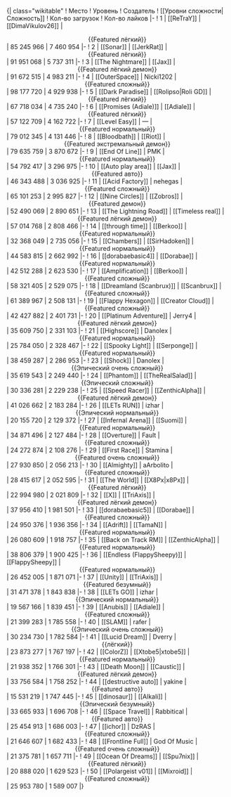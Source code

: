 {| class="wikitable"
! Место
! Уровень
! Создатель
! [[Уровни сложности|Сложность]]
! Кол-во загрузок
! Кол-во лайков
|-
! 1
| [[ReTraY]]
| [[DimaVikulov26]]
| <center>{{Featured лёгкий}}</center>
| 85 245 966
| 7 460 954
|-
! 2
| [[Sonar]]
| [[JerkRat]]
| <center>{{Featured лёгкий}}</center>
| 91 951 068
| 5 737 311
|-
! 3
| [[The Nightmare]]
| [[Jax]]
| <center>{{Featured лёгкий демон}}</center>
| 91 672 515
| 4 983 211
|-
! 4
| [[OuterSpace]]
| Nicki1202
| <center>{{Featured сложный}}</center>
| 98 177 720
| 4 929 938
|-
! 5
| [[Dark Paradise]]
| [[Rolipso|Roli GD]]
| <center>{{Featured лёгкий}}</center>
| 67 718 034
| 4 735 240
|-
! 6
| [[Promises (Adiale)]]
| [[Adiale]]
| <center>{{Featured лёгкий}}</center>
| 57 122 709
| 4 162 722
|-
! 7
| [[Level Easy]]
| —
| <center>{{Featured нормальный}}</center>
| 79 012 345
| 4 131 446
|-
! 8
| [[Bloodbath]]
| [[Riot]]
| <center>{{Featured экстремальный демон}}</center>
| 79 635 759
| 3 870 672
|-
! 9
| [[End Of Line]]
| PMK
| <center>{{Featured нормальный}}</center>
| 54 792 417
| 3 296 975
|-
! 10
| [[Auto play area]]
| [[Jax]]
| <center>{{Featured авто}}</center>
| 46 343 488
| 3 036 925
|-
! 11
| [[Acid Factory]]
| nehegas
| <center>{{Featured сложный}}</center>
| 65 101 253
| 2 995 827
|-
! 12
| [[Nine Circles]]
| [[Zobros]]
| <center>{{Featured демон}}</center>
| 52 490 069
| 2 890 651
|-
! 13
| [[The Lightning Road]]
| [[Timeless real]]
| <center>{{Featured лёгкий демон}}</center>
| 57 014 768
| 2 808 466
|-
! 14
| [[through time]]
| [[Berkoo]]
| <center>{{Featured нормальный}}</center>
| 32 368 049
| 2 735 056
|-
! 15
| [[Chambers]]
| [[SirHadoken]]
| <center>{{Featured нормальный}}</center>
| 44 583 815
| 2 662 992
|-
! 16
| [[dorabaebasic4]]
| [[Dorabae]]
| <center>{{Featured нормальный}}</center>
| 42 512 288
| 2 623 530
|-
! 17
| [[Amplification]]
| [[Berkoo]]
| <center>{{Featured сложный}}</center>
| 58 321 405
| 2 529 075
|-
! 18
| [[Dreamland (Scanbrux)]]
| [[Scanbrux]]
| <center>{{Featured сложный}}</center>
| 61 389 967
| 2 508 131
|-
! 19
| [[Flappy Hexagon]]
| [[Creator Cloud]]
| <center>{{Featured сложный}}</center>
| 42 427 882
| 2 401 731
|-
! 20
| [[Platinum Adventure]]
| Jerry4
| <center>{{Featured лёгкий демон}}</center>
| 35 609 750
| 2 331 103
|-
! 21
| [[Highscore]]
| Danolex
| <center>{{Featured нормальный}}</center>
| 25 784 050
| 2 328 467
|-
! 22
| [[Spooky Light]]
| [[Serponge]]
| <center>{{Featured нормальный}}</center>
| 38 459 287
| 2 286 953
|-
! 23
| [[Shock]]
| Danolex
| <center>{{Эпический очень сложный}}</center>
| 35 619 543
| 2 249 440
|-
! 24
| [[Phantom]]
| [[TheRealSalad]]
| <center>{{Эпический сложный}}</center>
| 30 336 281
| 2 229 238
|-
! 25
| [[Speed Racer]]
| [[ZenthicAlpha]]
| <center>{{Featured лёгкий демон}}</center>
| 41 026 662
| 2 183 284
|-
! 26
| [[LETs  RUN]]
| izhar
| <center>{{Эпический нормальный}}</center>
| 20 155 720
| 2 129 372
|-
! 27
| [[Infernal Arena]]
| [[Suomi]]
| <center>{{Featured нормальный}}</center>
| 34 871 496
| 2 127 484
|-
! 28
| [[Overture]]
| Fault
| <center>{{Featured сложный}}</center>
| 24 272 874
| 2 108 276
|-
! 29
| [[First Race]]
| Stamina
| <center>{{Featured очень сложный}}</center>
| 27 930 850
| 2 056 213
|-
! 30
| [[Almighty]]
| aArbolito
| <center>{{Featured сложный}}</center>
| 28 415 617
| 2 052 595
|-
! 31
| [[The World]]
| [[X8Px|x8Px]]
| <center>{{Featured лёгкий}}</center>
| 22 994 980
| 2 021 809
|-
! 32
| [[X]]
| [[TriAxis]]
| <center>{{Featured лёгкий демон}}</center>
| 37 956 410
| 1 981 501
|-
! 33
| [[dorabaebasic5]]
| [[Dorabae]]
| <center>{{Featured сложный}}</center>
| 24 950 376
| 1 936 356
|-
! 34
| [[Adrift]]
| [[TamaN]]
| <center>{{Featured нормальный}}</center>
| 26 080 609
| 1 918 757
|-
! 35
| [[Back on Track RM]]
| [[ZenthicAlpha]]
| <center>{{Featured нормальный}}</center>
| 38 806 379
| 1 900 425
|-
! 36
| [[Endless (FlappySheepy)]]
| [[FlappySheepy]]
| <center>{{Featured нормальный}}</center>
| 26 452 005
| 1 871 071
|-
! 37
| [[Unity]]
| [[TriAxis]]
| <center>{{Featured безумный}}</center>
| 31 471 378
| 1 843 838
|-
! 38
| [[LETs GO]]
| izhar
| <center>{{Эпический нормальный}}</center>
| 19 567 166
| 1 839 451
|-
! 39
| [[Anubis]]
| [[Adiale]]
| <center>{{Featured сложный}}</center>
| 21 399 283
| 1 785 558
|-
! 40
| [[SLAM]]
| rafer
| <center>{{Эпический очень сложный}}</center>
| 30 234 730
| 1 782 584
|-
! 41
| [[Lucid Dream]]
| Dverry
| <center>{{лёгкий}}</center>
| 23 873 277
| 1 767 197
|-
! 42
| [[ColorZ]]
| [[Xtobe5|xtobe5]]
| <center>{{Featured нормальный}}</center>
| 21 938 352
| 1 766 301
|-
! 43
| [[Death Moon]]
| [[Caustic]]
| <center>{{Featured лёгкий демон}}</center>
| 33 756 584
| 1 758 252
|-
! 44
| [[destructive auto]]
| yakine
| <center>{{Featured авто}}</center>
| 15 531 219
| 1 747 445
|-
! 45
| [[dinosaur]]
| [[Alkali]]
| <center>{{Эпический безумный}}</center>
| 33 665 933
| 1 696 708
|-
! 46
| [[Space Travel]]
| Rabbitical
| <center>{{Featured авто}}</center>
| 25 454 913
| 1 686 003
|-
! 47
| [[ichor]]
| DzRAS
| <center>{{Featured сложный}}</center>
| 21 646 607
| 1 682 433
|-
! 48
| [[Frontline Full]]
| God Of Music
| <center>{{Featured очень сложный}}</center>
| 21 375 781
| 1 657 711
|-
! 49
| [[Ocean Of Dreams]]
| [[Spu7nix]]
| <center>{{Featured лёгкий}}</center>
| 20 888 020
| 1 629 523
|-
! 50
| [[Polargeist v01]]
| [[Mixroid]]
| <center>{{Featured сложный}}</center>
| 25 953 780
| 1 589 007
|}